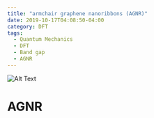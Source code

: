 ```yaml
---
title: "armchair graphene nanoribbons (AGNR)"
date: 2019-10-17T04:08:50-04:00
category: DFT
tags:
  - Quantum Mechanics
  - DFT
  - Band gap
  - AGNR
---
```


![Alt Text](https://upload.wikimedia.org/wikipedia/commons/f/fb/Cnt_gnrarm_v3.gif)



# AGNR
